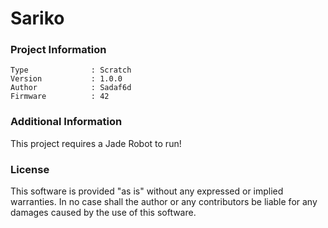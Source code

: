 Sariko
================



### Project Information
```
Type              : Scratch
Version           : 1.0.0
Author            : Sadaf6d
Firmware          : 42
```

### Additional Information
This project requires a Jade Robot to run!

### License
This software is provided "as is" without any expressed or implied warranties.  In no case shall the author or any contributors be liable for any damages caused by the use of this software.

